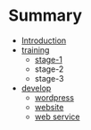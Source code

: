 # Summary

* [Introduction](README.md)
* [training](training.md)
  * [stage-1](training/stage-1.md)
  * stage-2
  * stage-3
* [develop](develop.md)
  * [wordpress](develop/wordpress.md)
  * [website](develop/website.md)
  * [web service](develop/web-service.md)

